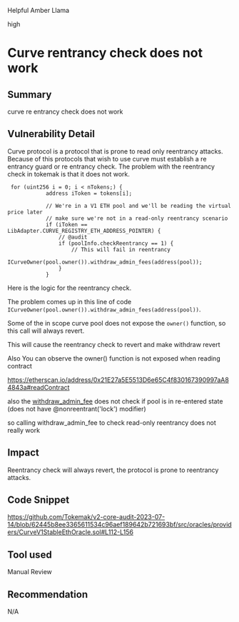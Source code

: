 Helpful Amber Llama

high

# Curve rentrancy check does not work
## Summary
curve re entrancy check does not work

## Vulnerability Detail

Curve protocol is a protocol that is prone to read only reentrancy attacks. Because of this protocols that wish to use curve must establish a re entrancy guard or re entrancy check. The problem with the reentrancy check in tokemak is that it does not work.

```solidity
 for (uint256 i = 0; i < nTokens;) {
            address iToken = tokens[i];

            // We're in a V1 ETH pool and we'll be reading the virtual price later
            // make sure we're not in a read-only reentrancy scenario
            if (iToken == LibAdapter.CURVE_REGISTRY_ETH_ADDRESS_POINTER) {
                // @audit
                if (poolInfo.checkReentrancy == 1) {
                    // This will fail in reentrancy
                    ICurveOwner(pool.owner()).withdraw_admin_fees(address(pool));
                }
            }
```

Here is the logic for the reentrancy check.

The problem comes up in this line of code `ICurveOwner(pool.owner()).withdraw_admin_fees(address(pool))`.

Some of the in scope curve pool does not expose the `owner()` function, so this call will always revert.

This will cause the reentrancy check to revert and make withdraw revert 

Also You can observe the owner() function is not exposed when reading contract

https://etherscan.io/address/0x21E27a5E5513D6e65C4f830167390997aA84843a#readContract

also the [withdraw_admin_fee](https://etherscan.io/address/0x21E27a5E5513D6e65C4f830167390997aA84843a#code#L1116) does not check if pool is in re-entered state
(does not have @nonreentrant('lock') modifier)

so calling withdraw_admin_fee to check read-only reentrancy does not really work

## Impact

Reentrancy check will always revert, the protocol is prone to reentrancy attacks.

## Code Snippet
https://github.com/Tokemak/v2-core-audit-2023-07-14/blob/62445b8ee3365611534c96aef189642b721693bf/src/oracles/providers/CurveV1StableEthOracle.sol#L112-L156



## Tool used

Manual Review

## Recommendation

N/A